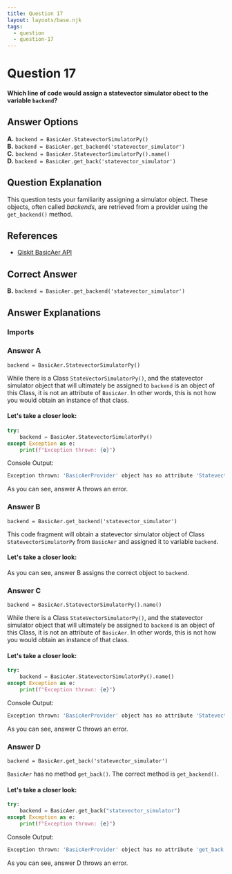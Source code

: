 ```yaml
---
title: Question 17
layout: layouts/base.njk
tags:
  - question
  - question-17
---
```

# Question 17

#### Which line of code would assign a statevector simulator obect to the variable `backend`?

## Answer Options

**A.** `backend = BasicAer.StatevectorSimulatorPy()`  
**B.** `backend = BasicAer.get_backend('statevector_simulator')`  
**C.** `backend = BasicAer.StatevectorSimulatorPy().name()`  
**D.** `backend = BasicAer.get_back('statevector_simulator')`  

## Question Explanation

This question tests your familiarity assigning a simulator object.
These objects, often called *backends*, are retrieved from a provider using the `get_backend()` method.

## References

* [Qiskit BasicAer API](https://qiskit.org/documentation/apidoc/providers_basicaer.html#module-qiskit.providers.basicaer)

## Correct Answer

**B.** `backend = BasicAer.get_backend('statevector_simulator')`  

## Answer Explanations

### Imports

### Answer A

`backend = BasicAer.StatevectorSimulatorPy()`

While there is a Class `StateVectorSimulatorPy()`, and the statevector simulator object that will ultimately be assigned to `backend` is an object of this Class, it is not an attribute of `BasicAer`.
In other words, this is not how you would obtain an instance of that class.

#### Let's take a closer look:


```python
try:
    backend = BasicAer.StatevectorSimulatorPy()
except Exception as e:
    print(f"Exception thrown: {e}")
```

Console Output:
```bash
Exception thrown: 'BasicAerProvider' object has no attribute 'StatevectorSimulatorPy'

```

As you can see, answer A throws an error.

### Answer B

`backend = BasicAer.get_backend('statevector_simulator')`

This code fragment will obtain a statevector simulator object of Class `StatevectorSimulatorPy` from `BasicAer` and assigned it to variable `backend`.

#### Let's take a closer look:

As you can see, answer B assigns the correct object to `backend`.

### Answer C

`backend = BasicAer.StatevectorSimulatorPy().name()`  

While there is a Class `StateVectorSimulatorPy()`, and the statevector simulator object that will ultimately be assigned to `backend` is an object of this Class, it is not an attribute of `BasicAer`.
In other words, this is not how you would obtain an instance of that class.

#### Let's take a closer look:


```python
try:
    backend = BasicAer.StatevectorSimulatorPy().name()
except Exception as e:
    print(f"Exception thrown: {e}")
```

Console Output:
```bash
Exception thrown: 'BasicAerProvider' object has no attribute 'StatevectorSimulatorPy'

```

As you can see, answer C throws an error.

### Answer D

`backend = BasicAer.get_back('statevector_simulator')`  

`BasicAer` has no method `get_back()`.
The correct method is `get_backend()`.

#### Let's take a closer look:


```python
try:
    backend = BasicAer.get_back("statevector_simulator")
except Exception as e:
    print(f"Exception thrown: {e}")
```

Console Output:
```bash
Exception thrown: 'BasicAerProvider' object has no attribute 'get_back'

```

As you can see, answer D throws an error.
